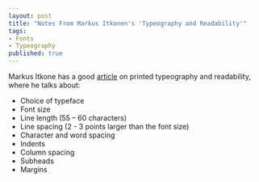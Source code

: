 ```yaml
---
layout: post
title: "Notes From Markus Itkonen's 'Typeography and Readability'"
tags:
- Fonts
- Typeography
published: true
---
```

Markus Itkone has a good
[article](http://papunet.net/selkokeskus/fileadmin/tiedostot/muut/Itkonen.pdf)
on printed typeography and readability, where he talks about:

* Choice of typeface
* Font size
* Line length (55 – 60 characters)
* Line spacing (2 - 3 points larger than the font size)
* Character and word spacing
* Indents
* Column spacing
* Subheads
* Margins

